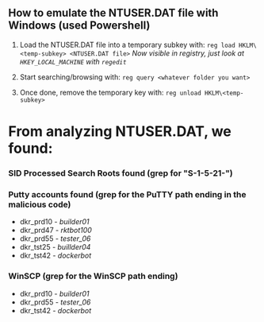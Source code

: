## How to emulate the NTUSER.DAT file with Windows (used Powershell)

1. Load the NTUSER.DAT file into a temporary subkey with:
``reg load HKLM\<temp-subkey> <NTUSER.DAT file>``
*Now visible in registry, just look at ``HKEY_LOCAL_MACHINE`` with  ``regedit``*

2. Start searching/browsing with:
``reg query <whatever folder you want>``

3. Once done, remove the temporary key with:
``reg unload HKLM\<temp-subkey>``

# From analyzing NTUSER.DAT, we found:

### SID Processed Search Roots found (grep for "S-1-5-21-")



### Putty accounts found (grep for the PuTTY path ending in the malicious code)
+ dkr_prd10 - *builder01*
+ dkr_prd47 - *rktbot100*
+ dkr_prd55 - *tester_06*
+ dkr_tst25 - *buillder04*
+ dkr_tst42 - *dockerbot*

### WinSCP (grep for the WinSCP path ending)
+ dkr_prd10 - *builder01*
+ dkr_prd55 - *tester_06*
+ dkr_tst42 - *dockerbot*
